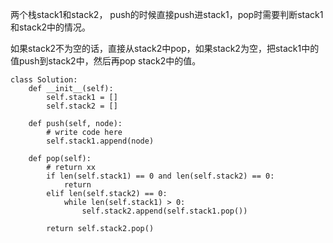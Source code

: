 两个栈stack1和stack2， push的时候直接push进stack1，pop时需要判断stack1和stack2中的情况。

如果stack2不为空的话，直接从stack2中pop，如果stack2为空，把stack1中的值push到stack2中，然后再pop stack2中的值。

```python3
class Solution:
    def __init__(self):
        self.stack1 = []
        self.stack2 = []
        
    def push(self, node):
        # write code here
        self.stack1.append(node)
        
    def pop(self):
        # return xx
        if len(self.stack1) == 0 and len(self.stack2) == 0:
            return 
        elif len(self.stack2) == 0:
            while len(self.stack1) > 0:
                self.stack2.append(self.stack1.pop())
           
        return self.stack2.pop()
```        
